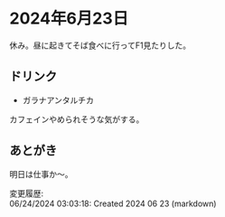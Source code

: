 # 2024年6月23日

休み。昼に起きてそば食べに行ってF1見たりした。

## ドリンク

- ガラナアンタルチカ

カフェインやめられそうな気がする。

## あとがき

明日は仕事か～。

変更履歴:  
06/24/2024 03:03:18: Created 2024 06 23 (markdown)  
